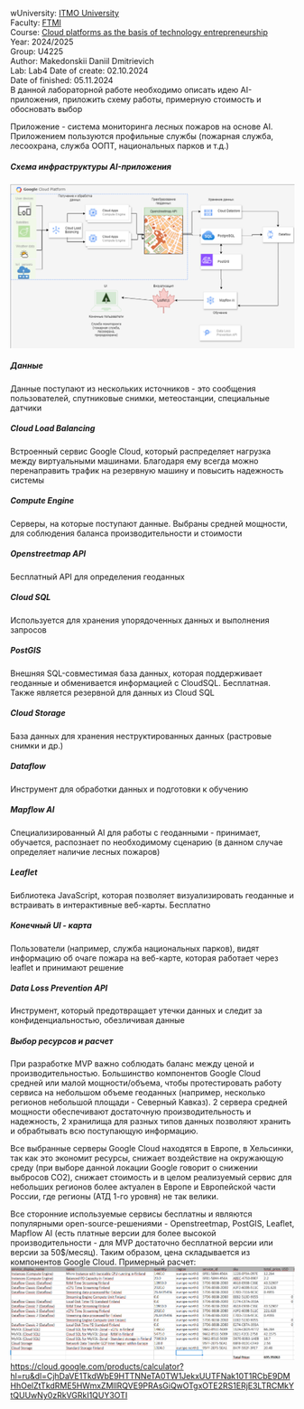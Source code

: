 wUniversity: [ITMO University](https://itmo.ru/ru/)  
Faculty: [FTMI](https://ftmi.itmo.ru)  
Course: [Cloud platforms as the basis of technology entrepreneurship](https://https://itmo-ict-faculty.github.io/cloud-platforms-as-the-basis-of-technology-entrepreneurship/)  
Year: 2024/2025  
Group: U4225  
Author: Makedonskii Daniil Dmitrievich  
Lab: Lab4
Date of create: 02.10.2024  
Date of finished: 05.11.2024  
В данной лабораторной работе необходимо описать идею AI-приложения, приложить схему работы, примерную стоимость и обосновать выбор

Приложение - система мониторинга лесных пожаров на основе AI. Приложением пользуются профильные службы (пожарная служба, лесоохрана, служба ООПТ, национальных парков и т.д.)
#####  Схема инфраструктуры AI-приложения ##### 
![pic1./firebase.png](/lab4/firebase.png)
##### Данные ##### 
Данные поступают из нескольких источников - это сообщения пользователей, спутниковые снимки, метеостанции, специальные датчики
##### Cloud Load Balancing ##### 
Встроенный сервис Google Cloud, который распределяет нагрузка между виртуальными машинами. Благодаря ему всегда можно перенаправить трафик на резервную машину и повысить надежность системы
#####  Compute Engine ##### 
Серверы, на которые поступают данные. Выбраны средней мощности, для соблюдения баланса производительности и стоимости
#####  Openstreetmap API ##### 
Бесплатный API для определения геоданных
#####  Cloud SQL ##### 
Используется для хранения упорядоченных данных и выполнения запросов
#####  PostGIS ##### 
Внешняя SQL-совместимая база данных, которая поддерживает геоданные и обменивается информацией с CloudSQL. Бесплатная. Также является резервной для данных из Cloud SQL
#####  Cloud Storage ##### 
База данных для хранения неструктированных данных (растровые снимки и др.)
#####  Dataflow ##### 
Инструмент для обработки данных и подготовки к обучению
#####  Mapflow AI ##### 
Специализированный AI для работы с геоданными - принимает, обучается, распознает по необходимому сценарию (в данном случае определяет наличие лесных пожаров)
#####  Leaflet ##### 
Библиотека JavaScript, которая позволяет визуализировать геоданные и встраивать в интерактивные веб-карты. Бесплатно
#####  Конечный UI - карта ##### 
Пользователи (например, служба национальных парков), видят информацию об очаге пожара на веб-карте, которая работает через leaflet и принимают решение
##### Data Loss Prevention API ##### 
Инструмент, который предотвращает утечки данных и следит за конфиденциальностью, обезличивая данные

##### Выбор ресурсов и расчет ##### 
При разработке MVP важно соблюдать баланс между ценой и производительностью. Большинство компонентов Google Cloud средней или малой мощности/объема, чтобы протестировать работу сервиса на небольшом объеме геоданных (например, несколько регионов небольшой площади - Северный Кавказ). 2 сервера средней мощности обеспечивают достаточную производительность и надежность, 2 хранилища для разных типов данных позволяют хранить и обрабтывать всю поступающую информацию. 

Все выбранные серверы Google Cloud находятся в Европе, в Хельсинки, так как это экономит ресурсы, снижает воздействие на окружающую среду (при выборе данной локации Google говорит о снижении выбросов CO2), снижает стоимость и в целом реализуемый сервис для небольших регионов более актуален в Европе и Европейской части России, где регионы (АТД 1-го уровня) не так велики.

Все сторонние используемые сервисы бесплатны и являются популярными open-source-решениями - Openstreetmap, PostGIS, Leaflet, Mapflow AI (есть платные версии для более высокой производительности - для MVP достаточно бесплатной версии или версии за 50$/месяц). Таким образом, цена складывается из компонентов Google Cloud. Примерный расчет:
![pic1./calc.png](/lab4/calc.png)
https://cloud.google.com/products/calculator?hl=ru&dl=CjhDaVE1TkdWbE9HTTNNeTA0TW1JekxUUTFNak10T1RCbE9DMHhOelZtTkdRME5HWmxZMllRQVE9PRAsGiQwOTgxOTE2RS1ERjE3LTRCMkYtQUUwNy0zRkVGRkI1QUY3OTI

